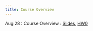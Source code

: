 ```yaml
---
title: Course Overview
---
```


Aug 28
: Course Overview
  : [Slides](https://drive.google.com/file/d/15mq7Q49KY978ZUwpPcGpypAWCB7n5SAH/view?usp=sharing), [HW0](https://www.overleaf.com/read/jnmybqwprryw)

